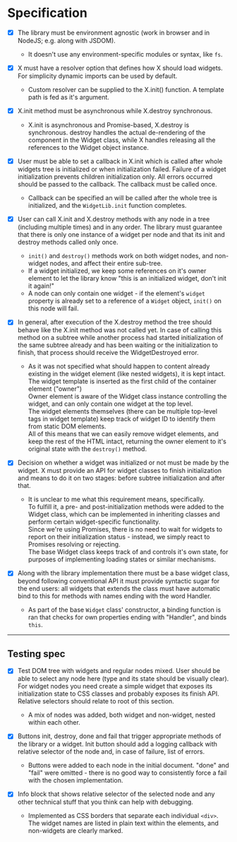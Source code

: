 # Specification

- [x] The library must be environment agnostic (work in browser and in NodeJS; e.g. along with JSDOM).
  - It doesn't use any environment-specific modules or syntax, like `fs`.

- [x] X must have a resolver option that defines how X should load widgets. For simplicity dynamic imports can be used by default.
  - Custom resolver can be supplied to the X.init() function. A template path is fed as it's argument.

- [X] X.init method must be asynchronous while X.destroy synchronous.
  - X.init is asynchronous and Promise-based, X.destroy is synchronous. destroy handles the actual de-rendering of the component in the Widget class, while X handles releasing all the references to the Widget object instance.

- [x] User must be able to set a callback in X.init which is called after whole widgets tree is initialized or when initialization failed. Failure of a widget initialization prevents children initialization only. All errors occurred should be passed to the callback. The callback must be called once.
  - Callback can be specified an will be called after the whole tree is initialized, and the `WidgetLib.init` function completes.

- [X] User can call X.init and X.destroy methods with any node in a tree (including multiple times) and in any order. The library must guarantee that there is only one instance of a widget per node and that its init and destroy methods called only once.
  - `init()` and `destroy()` methods work on both widget nodes, and non-widget nodes, and affect their entire sub-tree.
  - If a widget initialized, we keep some references on it's owner element to let the library know "this is an initialized widget, don't init it again!"
  - A node can only contain one widget - if the element's `widget` property is already set to a reference of a `Widget` object, `init()` on this node will fail.

- [X] In general, after execution of the X.destroy method the tree should behave like the X.init method was not called yet. In case of calling this method on a subtree while another process had started initialization of the same subtree already and has been waiting or the initialization to finish, that process should receive the WidgetDestroyed error.
  - As it was not specified what should happen to content already existing in the widget element (like nested widgets), it is kept intact.  
  The widget template is inserted as the first child of the container element ("owner")  
  Owner element is aware of the Widget class instance controlling the widget, and can only contain one widget at the top level.  
  The widget elements themselves (there can be multiple top-level tags in widget template) keep track of widget ID to identify them from static DOM elements.  
  All of this means that we can easily remove widget elements, and keep the rest of the HTML intact, returning the owner element to it's original state with the `destroy()` method.

- [X] Decision on whether a widget was initialized or not must be made by the widget. X must provide an API for widget classes to finish initialization and means to do it on two stages: before subtree initialization and after that.
  - It is unclear to me what this requirement means, specifically.  
  To fulfill it, a pre- and post-initialization methods were added to the Widget class, which can be implemented in inheriting classes and perform certain widget-specific functionality.  
  Since we're using Promises, there is no need to wait for widgets to report on their initialization status - instead, we simply react to Promises resolving or rejecting.  
  The base Widget class keeps track of and controls it's own state, for purposes of implementing loading states or similar mechanisms.

- [X] Along with the library implementation there must be a base widget class, beyond following conventional API it must provide syntactic sugar for the end users: all widgets that extends the class must have automatic bind to this for methods with names ending with the word Handler.
  - As part of the base `Widget` class' constructor, a binding function is ran that checks for own properties ending with "Handler", and binds `this`.

---

## Testing spec

- [X] Test DOM tree with widgets and regular nodes mixed. User should be able to select any node here (type and its state should be visually clear). For widget nodes you need create a simple widget that exposes its initialization state to CSS classes and probably exposes its finish API. Relative selectors should relate to root of this section.
  - A mix of nodes was added, both widget and non-widget, nested within each other.

- [X] Buttons init, destroy, done and fail that trigger appropriate methods of the library or a widget. Init button should add a logging callback with relative selector of the node and, in case of failure, list of errors.
  - Buttons were added to each node in the initial document. "done" and "fail" were omitted - there is no good way to consistently force a fail with the chosen implementation.

- [X] Info block that shows relative selector of the selected node and any other technical stuff that you think can help with debugging.
  - Implemented as CSS borders that separate each individual `<div>`. The widget names are listed in plain text within the elements, and non-widgets are clearly marked.
